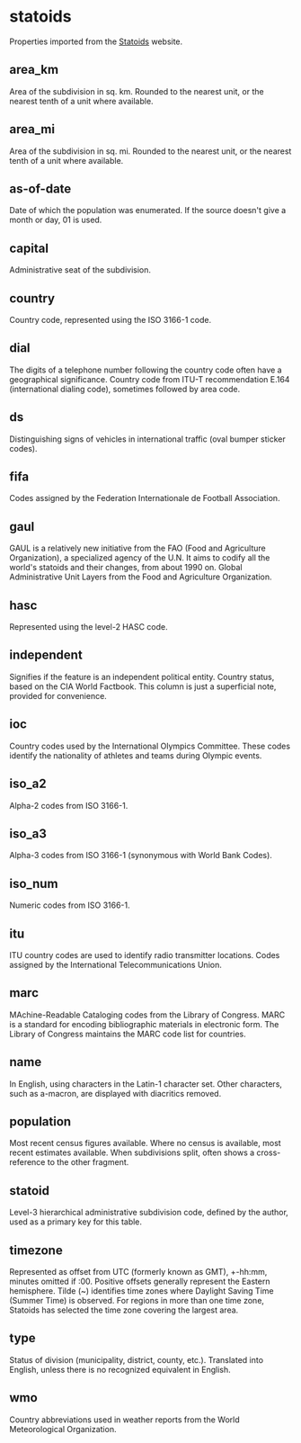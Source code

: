 # statoids

Properties imported from the [Statoids](https://www.statoids.com) website.

## area_km

Area of the subdivision in sq. km. Rounded to the nearest unit, or the nearest tenth of a unit where available.

## area_mi

Area of the subdivision in sq. mi. Rounded to the nearest unit, or the nearest tenth of a unit where available.

## as-of-date

Date of which the population was enumerated. If the source doesn't give a month or day, 01 is used.

## capital

Administrative seat of the subdivision.

## country

Country code, represented using the ISO 3166-1 code.

## dial

The digits of a telephone number following the country code often have a geographical significance.  Country code from ITU-T recommendation E.164 (international dialing code), sometimes followed by area code.

## ds

Distinguishing signs of vehicles in international traffic (oval bumper sticker codes).

## fifa

Codes assigned by the Federation Internationale de Football Association.

## gaul

GAUL is a relatively new initiative from the FAO (Food and Agriculture Organization), a specialized agency of the U.N. It aims to codify all the world's statoids and their changes, from about 1990 on. Global Administrative Unit Layers from the Food and Agriculture Organization.

## hasc

Represented using the level-2 HASC code.

## independent

Signifies if the feature is an independent political entity. Country status, based on the CIA World Factbook. This column is just a superficial note, provided for convenience.

## ioc

Country codes used by the International Olympics Committee. These codes identify the nationality of athletes and teams during Olympic events.

## iso_a2

Alpha-2 codes from ISO 3166-1.

## iso_a3

Alpha-3 codes from ISO 3166-1 (synonymous with World Bank Codes).

## iso_num

Numeric codes from ISO 3166-1.

## itu

ITU country codes are used to identify radio transmitter locations. Codes assigned by the International Telecommunications Union.

## marc

MAchine-Readable Cataloging codes from the Library of Congress. MARC is a standard for encoding bibliographic materials in electronic form. The Library of Congress maintains the MARC code list for countries.

## name

In English, using characters in the Latin-1 character set. Other characters, such as a-macron, are displayed with diacritics removed.

## population

Most recent census figures available. Where no census is available, most recent estimates available. When subdivisions split, often shows a cross-reference to the other fragment.

## statoid

Level-3 hierarchical administrative subdivision code, defined by the author, used as a primary key for this table.

## timezone

Represented as offset from UTC (formerly known as GMT), +-hh:mm, minutes omitted if :00. Positive offsets generally represent the Eastern hemisphere. Tilde (~) identifies time zones where Daylight Saving Time (Summer Time) is observed. For regions in more than one time zone, Statoids has selected the time zone covering the largest area.

## type

Status of division (municipality, district, county, etc.). Translated into English, unless there is no recognized equivalent in English.

## wmo

Country abbreviations used in weather reports from the World Meteorological Organization.
